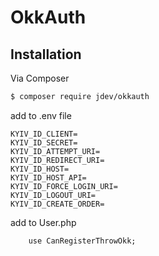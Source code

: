 # OkkAuth

## Installation

Via Composer

``` bash
$ composer require jdev/okkauth
```

add to .env file

```
KYIV_ID_CLIENT=
KYIV_ID_SECRET=
KYIV_ID_ATTEMPT_URI=
KYIV_ID_REDIRECT_URI=
KYIV_ID_HOST=
KYIV_ID_HOST_API=
KYIV_ID_FORCE_LOGIN_URI=
KYIV_ID_LOGOUT_URI=
KYIV_ID_CREATE_ORDER=
``` 

add to User.php
```
    use CanRegisterThrowOkk;
```
